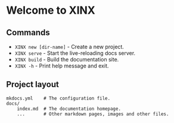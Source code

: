 # Welcome to XINX

## Commands

* `XINX new [dir-name]` - Create a new project.
* `XINX serve` - Start the live-reloading docs server.
* `XINX build` - Build the documentation site.
* `XINX -h` - Print help message and exit.

## Project layout

    mkdocs.yml    # The configuration file.
    docs/
        index.md  # The documentation homepage.
        ...       # Other markdown pages, images and other files.
